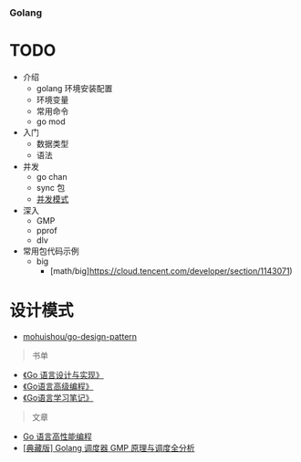 ### Golang

# TODO

- 介绍
    - golang 环境安装配置
    - 环境变量
    - 常用命令
    - go mod
- 入门
    - 数据类型
    - 语法
- 并发
    - go chan
    - sync 包
    - [并发模式](https://chai2010.gitbooks.io/advanced-go-programming-book/content/ch1-basic/ch1-06-goroutine.html)
- 深入
    - GMP
    - pprof
    - dlv
- 常用包代码示例
  - big
    - [math/big]https://cloud.tencent.com/developer/section/1143071)

# 设计模式

- [mohuishou/go-design-pattern](https://github.com/mohuishou/go-design-pattern)


> 书单
 
* [《Go 语言设计与实现》](https://draveness.me/golang/)
* [《Go语言高级编程》](https://learnku.com/articles/41728)
* [《Go语言学习笔记》]()

> 文章
* [Go 语言高性能编程](https://geektutu.com/post/high-performance-go.html)
* [[典藏版] Golang 调度器 GMP 原理与调度全分析](https://learnku.com/articles/41728)

